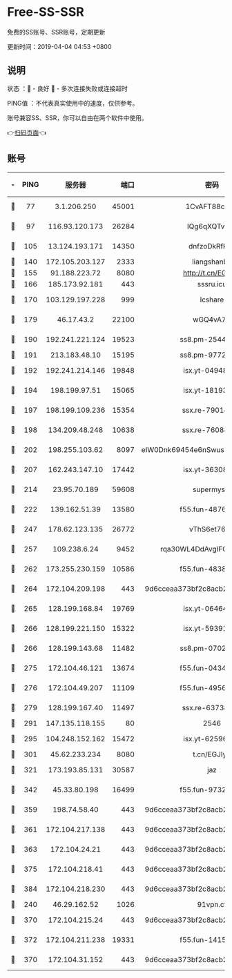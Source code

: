 # Free-SS-SSR

免费的SS账号、SSR账号，定期更新

更新时间：2019-04-04 04:53 +0800

## 说明

状态     ：🙂 - 良好 🙁 - 多次连接失败或连接超时

PING值   ：不代表真实使用中的速度，仅供参考。

账号兼容SS、SSR，你可以自由在两个软件中使用。

👉[扫码页面](https://liesauer.github.io/Free-SS-SSR/)👈

## 账号

|-|PING|服务器|端口|密码|加密方式|区域|
|:----:|:----:|:-----:|-----:|:----:|:----:|:----:|
|🙂|77|3.1.206.250|45001|1CvAFT88cqXA|aes-256-cfb|SG|
|🙂|97|116.93.120.173|26284|IQg6qXQTvhnJ|aes-256-cfb|PH|
|🙂|105|13.124.193.171|14350|dnfzoDkRfk1a|aes-256-cfb|KR|
|🙂|140|172.105.203.127|2333|liangshanbo|chacha20|JP|
|🙂|155|91.188.223.72|8080|http://t.cn/EGJIyrl|rc4-md5|RU|
|🙂|166|185.173.92.181|443|sssru.icu|rc4-md5|RU|
|🙂|170|103.129.197.228|999|lcshare|aes-256-cfb|US|
|🙂|179|46.17.43.2|22100|wGQ4vA7D|aes-256-gcm|RU|
|🙂|190|192.241.221.124|19523|ss8.pm-25447716|aes-256-cfb|US|
|🙂|191|213.183.48.10|15195|ss8.pm-97720747|rc4-md5|RU|
|🙂|192|192.241.214.146|19848|isx.yt-04948668|aes-256-cfb|US|
|🙂|194|198.199.97.51|15065|isx.yt-18193604|aes-256-cfb|US|
|🙂|197|198.199.109.236|15354|ssx.re-79014072|aes-256-cfb|US|
|🙂|198|134.209.48.248|10638|ssx.re-76088274|aes-256-cfb|US|
|🙂|202|198.255.103.62|8097|eIW0Dnk69454e6nSwuspv9DmS201tQ0D|aes-256-cfb|US|
|🙂|207|162.243.147.10|17442|isx.yt-36308071|aes-256-cfb|US|
|🙂|214|23.95.70.189|59608|supermyssr|chacha20-ietf|US|
|🙂|222|139.162.51.39|13580|f55.fun-48765997|aes-256-cfb|SG|
|🙂|247|178.62.123.135|26772|vThS6et76Git|aes-256-cfb|GB|
|🙂|257|109.238.6.24|9452|rqa30WL4DdAvgIFG6Fs3znzTa|aes-256-cfb|FR|
|🙂|262|173.255.230.159|10586|f55.fun-48382227|aes-256-cfb|US|
|🙂|264|172.104.209.198|443|9d6cceaa373bf2c8acb22e60b6a58be6|aes-256-cfb|US|
|🙂|265|128.199.168.84|19769|isx.yt-06464795|aes-256-cfb|SG|
|🙂|266|128.199.221.150|15322|isx.yt-59391923|aes-256-cfb|SG|
|🙂|266|128.199.143.68|11482|ss8.pm-07027944|aes-256-cfb|SG|
|🙂|275|172.104.46.121|13674|f55.fun-04347398|aes-256-cfb|SG|
|🙂|276|172.104.49.207|11109|f55.fun-49562246|aes-256-cfb|SG|
|🙂|279|128.199.167.40|11497|ssx.re-63738740|aes-256-cfb|SG|
|🙂|291|147.135.118.155|80|2546|chacha20|US|
|🙂|295|104.248.152.162|15472|isx.yt-62596882|aes-256-cfb|SG|
|🙂|301|45.62.233.234|8080|t.cn/EGJIyrl|rc4-md5|CA|
|🙂|321|173.193.85.131|30587|jaz|aes-256-cfb|US|
|🙂|342|45.33.80.198|16499|f55.fun-97323314|aes-256-cfb|US|
|🙂|359|198.74.58.40|443|9d6cceaa373bf2c8acb22e60b6a58be6|aes-256-cfb|US|
|🙂|361|172.104.217.138|443|9d6cceaa373bf2c8acb22e60b6a58be6|aes-256-cfb|US|
|🙂|363|172.104.24.21|443|9d6cceaa373bf2c8acb22e60b6a58be6|aes-256-cfb|US|
|🙂|375|172.104.218.41|443|9d6cceaa373bf2c8acb22e60b6a58be6|aes-256-cfb|US|
|🙂|384|172.104.218.230|443|9d6cceaa373bf2c8acb22e60b6a58be6|aes-256-cfb|US|
|🙂|240|46.29.162.52|1026|91vpn.cf|rc4-md5|RU|
|🙂|370|172.104.215.24|443|9d6cceaa373bf2c8acb22e60b6a58be6|aes-256-cfb|US|
|🙂|372|172.104.211.238|19331|f55.fun-14153413|aes-256-cfb|US|
|🙁|370|172.104.31.152|443|9d6cceaa373bf2c8acb22e60b6a58be6|aes-256-cfb|US|
